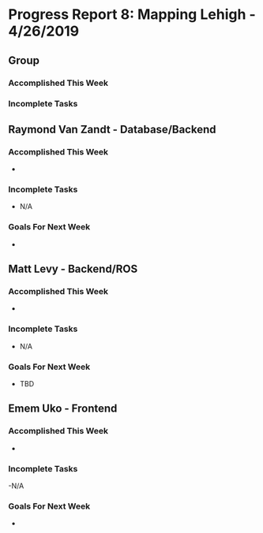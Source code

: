 # Progress Report 8:	Mapping Lehigh -		4/26/2019

## Group
### Accomplished This Week

### Incomplete Tasks

## Raymond Van Zandt - Database/Backend

### Accomplished This Week
- 

### Incomplete Tasks
- N/A

### Goals For Next Week
- 

## Matt Levy - Backend/ROS

### Accomplished This Week
- 

### Incomplete Tasks
- N/A

### Goals For Next Week
- TBD
## Emem Uko - Frontend

### Accomplished This Week
-

### Incomplete Tasks
-N/A

### Goals For Next Week
- 

